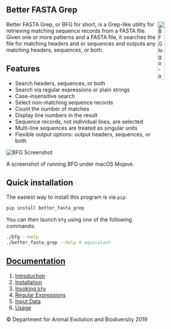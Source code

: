 Better FASTA Grep
-----------------

<img src="https://gitlab.com/fethalen/bfg/raw/master/images/bfg.png" alt="BFG logo - a pair of binoculars" align="right" width = "20%"/>

Better FASTA Grep, or BFG for short, is a Grep-like utility for retrieving
matching sequence records from a FASTA file. Given one or more patterns and a
FASTA file, it searches the file for matching headers and or sequences and
outputs any matching headers, sequences, or both.

## Features

* Search headers, sequences, or both
* Search via regular expressions or plain strings
* Case-insensitive search
* Select non-matching sequence records
* Count the number of matches
* Display line numbers in the result
* Sequence records, not individual lines, are selected
* Multi-line sequences are treated as singular units
* Flexible output options: output headers, sequences, or both

<img src="https://gitlab.com/fethalen/bfg/raw/master/images/bfg_screenshot_1.png" alt="BFG Screenshot" />

A screenshot of running BFG under macOS Mojave.

## Quick installation

The easiest way to install this program is via `pip`:

```bash
pip install better_fasta_grep
```

You can then launch `bfg` using _one_ of the following commands:

```bash
./bfg --help
./better_fasta_grep --help # equivalent
```

## [Documentation](https://github.com/fethalen/better_fasta_grep/wiki)

1. [Introduction](https://github.com/fethalen/better_fasta_grep/wiki#1-introduction)
2. [Installation](https://github.com/fethalen/better_fasta_grep/wiki#2-installation)
3. [Invoking `bfg`](https://github.com/fethalen/better_fasta_grep/wiki#3-invoking-bfg)
4. [Regular Expressions](https://github.com/fethalen/better_fasta_grep/wiki#4-regular-expressions)
5. [Input Data](https://github.com/fethalen/better_fasta_grep/wiki#5-input-data)
6. [Usage](https://github.com/fethalen/better_fasta_grep/wiki#6-usage)

© Department for Animal Evolution and Biodiversity 2019
